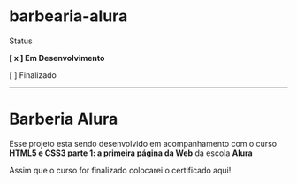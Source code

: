 # barbearia-alura
<p>Status</p>
<p><strong>[ x ] Em Desenvolvimento</strong><p>
<p>[   ] Finalizado<p>

<hr>

<h1>Barberia Alura</h1>

<p>Esse projeto esta sendo desenvolvido em acompanhamento com o curso <strong>HTML5 e CSS3 parte 1: a primeira página da Web</strong> da escola <strong>Alura</strong></p>

<p>Assim que o curso for finalizado colocarei o certificado aqui!</p>


